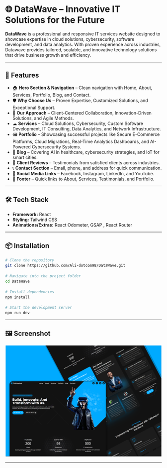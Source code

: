 # 🌐 DataWave – Innovative IT Solutions for the Future  

**DataWave** is a professional and responsive IT services website designed to showcase expertise in cloud solutions, cybersecurity, software development, and data analytics. With proven experience across industries, Datawave provides tailored, scalable, and innovative technology solutions that drive business growth and efficiency.  

---

## 🚀 Features  

- 🏠 **Hero Section & Navigation** – Clean navigation with Home, About, Services, Portfolio, Blog, and Contact.  
- 🛡 **Why Choose Us** – Proven Expertise, Customized Solutions, and Exceptional Support.  
- 🤝 **Our Approach** – Client-Centered Collaboration, Innovation-Driven Solutions, and Agile Methods.  
- ☁ **Services** – Cloud Solutions, Cybersecurity, Custom Software Development, IT Consulting, Data Analytics, and Network Infrastructure.  
- 🖼 **Portfolio** – Showcasing successful projects like Secure E-Commerce Platforms, Cloud Migrations, Real-Time Analytics Dashboards, and AI-Powered Cybersecurity Systems.  
- 📰 **Blog** – Covering AI in healthcare, cybersecurity strategies, and IoT for smart cities.  
- 💬 **Client Reviews** – Testimonials from satisfied clients across industries.  
- 📞 **Contact Section** – Email, phone, and address for quick communication.  
- 🔗 **Social Media Links** – Facebook, Instagram, LinkedIn, and YouTube.  
- 🦶 **Footer** – Quick links to About, Services, Testimonials, and Portfolio.  

---

## 🛠 Tech Stack  

- **Framework:** React  
- **Styling:** Tailwind CSS  
- **Animations/Extras:** React Odometer, GSAP , React Router  

---

## 📦 Installation  

```bash
# Clone the repository
git clone https://github.com/Ali-dotcom98/DataWave.git

# Navigate into the project folder
cd DataWave

# Install dependencies
npm install

# Start the development server
npm run dev
```
---

## 🖼️ Screenshot

![DataWave Screenshot](https://github.com/Ali-dotcom98/DataWave/blob/main/Desktop%20-%201.png?raw=true)

---

